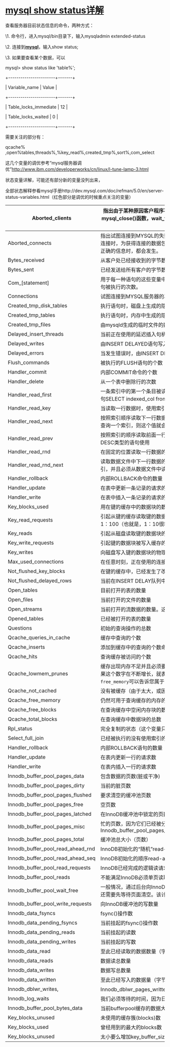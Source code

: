 # [mysql show status详解](https://www.cnblogs.com/descusr/p/3140523.html)

查看服务器目前状态信息的命令，两种方式：

\1.   命令行，进入mysql/bin目录下，输入mysqladmin extended-status

\2.   连接到[**mysql**](http://www.cnblogs.com/descusr/admin/)，输入show status;

\3.   如果要查看某个数据，可以

mysql> show status like 'table%';

+-----------------------+-------+

| Variable_name    | Value |

+-----------------------+-------+

| Table_locks_immediate | 12  |

| Table_locks_waited  | 0  |

+-----------------------+-------+

 

需要关注的部分有：

qcache% ,open%tables,threads%,%key_read%,created_tmp%,sort%,com_select

这几个变量的调优参考“mysql服务器调优”http://www.ibm.com/developerworks/cn/linux/l-tune-lamp-3.html

状态变量详解，可能还有部分新的变量没列出来，

全部状态解释参看mysql手册http://dev.mysql.com/doc/refman/5.0/en/server-status-variables.html（红色部分是调优的时候重点关注的变量）

 

| Aborted_clients                   | 指出由于某种原因客户程序不能正常关闭连接而导致失败的连接的数量。如果客户不在退出之前调整mysql_close()函数，wait_timeout或interactive_timeout的限制已经被超出，或者是客户端程序在传输的过程中被关闭，则这种情况会发生。 |
| --------------------------------- | ------------------------------------------------------------ |
| Aborted_connects                  | 指出试图连接到MYSQL的失败的次数。这种情况在客户尝试用错误的密码进行连接时，没有权限进行连接时，为获得连接的数据包所花费的时间超过了connect_timeout限制的秒数，或数据包中没有包含正确的信息时，都会发生。 |
| Bytes_received                    | 从客户处已经接收到的字节数。                                 |
| Bytes_sent                        | 已经发送给所有客户的字节数。                                 |
| Com_[statement]                   | 用于每一种语句的这些变量中的一种。变量值表示这条语句被执行的次数，如com_select,表示查询语句被执行的次数。 |
| Connections                       | 试图连接到MYSQL服务器的次数。                                |
| Created_tmp_disk_tables           | 执行语句时，磁盘上生成的隐含临时表的数量                     |
| Created_tmp_tables                | 执行语句时，内存中生成的隐含临时表的数量                     |
| Created_tmp_files                 | 由mysqld生成的临时文件的数量                                 |
| Delayed_insert_threads            | 当前正在使用的延迟插入句柄的线程数量                         |
| Delayed_writes                    | 由INSERT DELAYED语句写入的记录的个数                         |
| Delayed_errors                    | 当发生错误时，由INSERT DELAYED语句写入的记录的。绝大多数普通的错误是复制键 |
| Flush_commands                    | 被执行的FLUSH语句的个数                                      |
| Handler_commit                    | 内部COMMIT命令的个数                                         |
| Handler_delete                    | 从一个表中删除行的次数                                       |
| Handler_read_first                | 一条索引中的第一个条目被读取的次数，通常是指完全索引扫描（例如，假定indexed_col被索引，语句SELECT indexed_col from tablename导致了一个完全索引扫描） |
| Handler_read_key                  | 当读取一行数据时，使用索引的请求的个数。如果查询时使用了索引，就希望这个值快速增加 |
| Handler_read_next                 | 按照索引顺序读取下一行数据的请求的个数。如果使用了完全索引进行扫描，或者在一个不变的范围内查询一个索引，则这个值就会增加 |
| Handler_read_prev                 | 按照索引的顺序读取前面一行数据的请求的个数。这个变量值由SELECT fieldlist ORDER BY fields DESC类型的语句使用 |
| Handler_read_rnd                  | 在固定的位置读取一行数据的请求的个数。要求结果被保存起来的查询操作将增加这个计数器的值 |
| Handler_read_rnd_next             | 读取数据文件中下一行数据的请求的个数。一般，这个值不能太高，因为这意味着查询操作不会使用索引，并且必须从数据文件中读取 |
| Handler_rollback                  | 内部ROLLBACK命令的数量                                       |
| Handler_update                    | 在表中更新一条记录的请求的数量                               |
| Handler_write                     | 在表中插入一条记录的请求的数量                               |
| Key_blocks_used                   | 用在键的缓存中的数据块的数量                                 |
| Key_read_requests                 | 引起从键的缓存读取键的数据块的请求的数量。Key_reads与Key_read_requests的比率不应该高于1：100（也就是，1：10很糟糕） |
| Key_reads                         | 引起从磁盘读取键的数据块的物理读取操作的数量。               |
| Key_write_requests                | 引起键的数据块被写入缓存的请求的数量                         |
| Key_writes                        | 向磁盘写入键的数据块的物理写操作的次数                       |
| Max_used_connections              | 在任意时刻，正在使用的连接的最大数量                         |
| Not_flushed_key_blocks            | 在键的缓存中，已经发生了改变但还没有被刷新到磁盘上的键的数据块的数量 |
| Not_flushed_delayed_rows          | 当前在INSERT DELAY队列中，等待被写入的记录的个数             |
| Open_tables                       | 目前打开的表的数量                                           |
| Open_files                        | 当前打开的文件的数量                                         |
| Open_streams                      | 当前打开的流数据的数量。这些流数据主要用于[**日志**](http://www.cnblogs.com/descusr/admin/)记录 |
| Opened_tables                     | 已经被打开的表的数量                                         |
| Questions                         | 初始的查询操作的总数                                         |
| Qcache_queries_in_cache           | 缓存中查询的个数                                             |
| Qcache_inserts                    | 添加到缓存中的查询的个数命中次数除以插入次数就是不中比率；用1减去这个值就是命中率 |
| Qcache_hits                       | 查询缓存被访问的个数                                         |
| Qcache_lowmem_prunes              | 缓存出现内存不足并且必须要进行清理以便为更多查询提供空间的次数。这个数字最好长时间来看；如果这个数字在不断增长，就表示可能碎片非常严重，或者内存很少。（上面的`free_blocks`和`free_memory`可以告诉您属于哪种情况）。 |
| Qcache_not_cached                 | 没有被缓存（由于太大，或因为QUERY_CACHE_TYPE）的查询的数量   |
| Qcache_free_memory                | 仍然可用于查询缓存的内存的数量                               |
| Qcache_free_blocks                | 在查询缓存中空闲内存块的数量，数量大说明可能有碎片           |
| Qcache_total_blocks               | 在查询缓存中数据块的总数                                     |
| Rpl_status                        | 完全复制的状态（这个变量只在MYSQL 4之后的版本中使用）        |
| Select_full_join                  | 已经被执行的没有使用索引的联接的数量。不能将这个变量值设的太高 |
| Handler_rollback                  | 内部ROLLBACK语句的数量                                       |
| Handler_update                    | 在表内更新一行的请求数                                       |
| Handler_write                     | 在表内插入一行的请求数                                       |
| Innodb_buffer_pool_pages_data     | 包含数据的页数(脏或干净)                                     |
| Innodb_buffer_pool_pages_dirty    | 当前的脏页数                                                 |
| Innodb_buffer_pool_pages_flushed  | 要求清空的缓冲池页数                                         |
| Innodb_buffer_pool_pages_free     | 空页数                                                       |
| Innodb_buffer_pool_pages_latched  | 在InnoDB缓冲池中锁定的页数。这是当前正读或写或由于其它原因不能清空或删除的页数 |
| Innodb_buffer_pool_pages_misc     | 忙的页数，因为它们已经被分配优先用作管理，例如行锁定或适用的哈希索引。该值还可以计算为Innodb_buffer_pool_pages_totalInnodb_buffer_pool_pages_freeInnodb_buffer_pool_pages_data |
| Innodb_buffer_pool_pages_total    | 缓冲池总大小（页数）                                         |
| Innodb_buffer_pool_read_ahead_rnd | InnoDB初始化的“随机”read-aheads数。当查询以随机顺序扫描表的一大部分时发生 |
| Innodb_buffer_pool_read_ahead_seq | InnoDB初始化的顺序read-aheads数。当InnoDB执行顺序全表扫描时发生 |
| Innodb_buffer_pool_read_requests  | InnoDB已经完成的逻辑读请求数                                 |
| Innodb_buffer_pool_reads          | 不能满足InnoDB必须单页读取的缓冲池中的逻辑读数量             |
| Innodb_buffer_pool_wait_free      | 一般情况，通过后台向InnoDB缓冲池写。但是，如果需要读或创建页，并且没有干净的页可用，则它还需要先等待页面清空。该计数器对等待实例进行记数。如果已经适>当设置缓冲池大小，该值应小 |
| Innodb_buffer_pool_write_requests | 向InnoDB缓冲池的写数量                                       |
| Innodb_data_fsyncs                | fsync()操作数                                                |
| Innodb_data_pending_fsyncs        | 当前挂起的fsync()操作数                                      |
| Innodb_data_pending_reads         | 当前挂起的读数                                               |
| Innodb_data_pending_writes        | 当前挂起的写数                                               |
| Innodb_data_read                  | 至此已经读取的数据数量（字节）                               |
| Innodb_data_reads                 | 数据读总数量                                                 |
| Innodb_data_writes                | 数据写总数量                                                 |
| Innodb_data_written               | 至此已经写入的数据量（字节）                                 |
| Innodb_dblwr_writes,              | Innodb_dblwr_pages_written已经执行的双写操作数量和为此目的已经写好的页数。 |
| Innodb_log_waits                  | 我们必须等待的时间，因为日志缓冲区太小，我们在继续前必须先等待对它清空 |
| Innodb_buffer_pool_bytes_data     | 当前bufferpool缓存的数据大小，包括脏数据                     |
| Key_blocks_unused                 | 未使用的缓存簇(blocks)数                                     |
| Key_blocks_used                   | 曾经用到的最大的blocks数                                     |
| Key_blocks_unused                 | 太小要么增加key_buffer_size，要么就是过渡索引了，把缓存占满了。 |